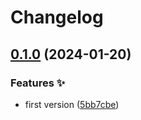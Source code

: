 # Changelog

## [0.1.0](https://github.com/hugomods/debugger/compare/v0.0.1...v0.1.0) (2024-01-20)


### Features ✨

* first version ([5bb7cbe](https://github.com/hugomods/debugger/commit/5bb7cbe2e876147824fc1900fbc89afe507288e7))

